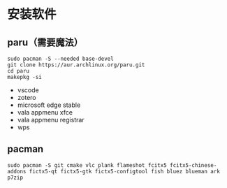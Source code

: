 # 安装软件

## paru（需要魔法）
```
sudo pacman -S --needed base-devel
git clone https://aur.archlinux.org/paru.git
cd paru
makepkg -si
```

- vscode
- zotero
- microsoft edge stable
- vala appmenu xfce
- vala appmenu registrar
- wps


## pacman
```
sudo pacman -S git cmake vlc plank flameshot fcitx5 fcitx5-chinese-addons fictx5-qt fictx5-gtk fictx5-configtool fish bluez blueman ark p7zip
```
